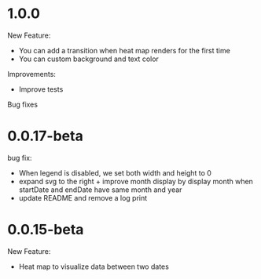 # 1.0.0

New Feature:
  - You can add a transition when heat map renders for the first time
  - You can custom background and text color

Improvements:
  - Improve tests

Bug fixes

# 0.0.17-beta

bug fix: 
  - When legend is disabled, we set both width and height to 0 
  - expand svg to the right + improve month display by display month when startDate and endDate have same month and year
  - update README and remove a log print 

# 0.0.15-beta

New Feature: 
  - Heat map to visualize data between two dates